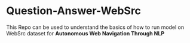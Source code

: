 # Question-Answer-WebSrc
This Repo can be used to understand the basics of how to run model on WebSrc dataset for **Autonomous Web Navigation Through NLP**
